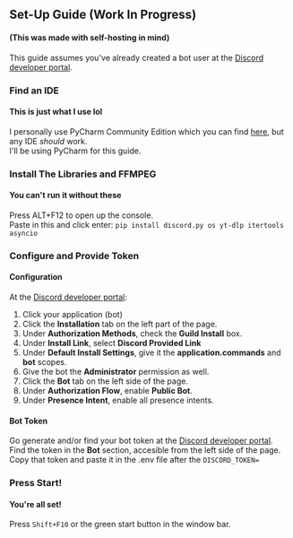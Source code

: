 ## Set-Up Guide (Work In Progress)
#### (This was made with self-hosting in mind)
This guide assumes you've already created a bot user at the [Discord developer portal](https://discord.com/developers/applications).

### Find an IDE
#### This is just what I use lol
I personally use PyCharm Community Edition which you can find [here](https://www.jetbrains.com/pycharm/download), but any IDE *should* work.  
I'll be using PyCharm for this guide.

### Install The Libraries and FFMPEG
#### You can't run it without these
Press ALT+F12 to open up the console.  
Paste in this and click enter:
``pip install discord.py os yt-dlp itertools asyncio``

### Configure and Provide Token
#### Configuration
At the [Discord developer portal](https://discord.com/developers/applications):  
1. Click your application (bot)  
2. Click the **Installation** tab on the left part of the page.  
3. Under **Authorization Methods**, check the **Guild Install** box.  
4. Under **Install Link**, select **Discord Provided Link**  
5. Under **Default Install Settings**, give it the **application.commands** and **bot** scopes.  
6. Give the bot the **Administrator** permission as well.  
7. Click the **Bot** tab on the left side of the page.  
8. Under **Authorization Flow**, enable **Public Bot**.  
9. Under **Presence Intent**, enable all presence intents.
  
#### Bot Token
Go generate and/or find your bot token at the [Discord developer portal](https://discord.com/developers/applications).  
  Find the token in the **Bot** section, accesible from the left side of the page.
  Copy that token and paste it in the .env file after the ``DISCORD_TOKEN=``

### Press Start!
#### You're all set!
Press ``Shift+F10`` or the green start button in the window bar.
